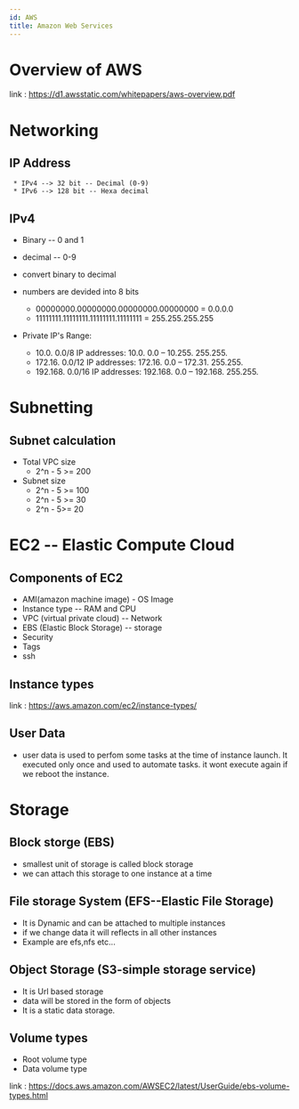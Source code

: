 ```yaml
---
id: AWS
title: Amazon Web Services
---
```


# Overview of AWS
link : https://d1.awsstatic.com/whitepapers/aws-overview.pdf

# Networking
## IP Address
     * IPv4 --> 32 bit -- Decimal (0-9)
     * IPv6 --> 128 bit -- Hexa decimal

## IPv4
* Binary -- 0 and 1
* decimal -- 0-9
* convert binary to decimal
* numbers are devided into 8 bits
    * 00000000.00000000.00000000.00000000 = 0.0.0.0
    * 11111111.11111111.11111111.11111111 = 255.255.255.255

* Private IP's Range:
    * 10.0. 0.0/8 IP addresses: 10.0. 0.0 – 10.255. 255.255.
    * 172.16. 0.0/12 IP addresses: 172.16. 0.0 – 172.31. 255.255.
    * 192.168. 0.0/16 IP addresses: 192.168. 0.0 – 192.168. 255.255.    

# Subnetting
## Subnet calculation
* Total VPC size
    * 2^n - 5 >= 200
* Subnet size
    * 2^n - 5 >= 100 
    * 2^n - 5 >= 30
    * 2^n - 5>= 20

# EC2 -- Elastic Compute Cloud
## Components of EC2
* AMI(amazon machine image) - OS Image 
* Instance type -- RAM and CPU
* VPC (virtual private cloud) -- Network
* EBS (Elastic Block Storage) -- storage
* Security
* Tags
* ssh

## Instance types
link : https://aws.amazon.com/ec2/instance-types/

## User Data
* user data is used to perfom some tasks at the time of instance launch. It executed only once and used to automate tasks. it wont execute again if we reboot the instance.

# Storage
## Block storge (EBS)
* smallest unit of storage is called block storage 
* we can attach this storage to one instance at a time

## File storage System (EFS--Elastic File Storage)
* It is Dynamic and can be attached to multiple instances
* if we change data it will reflects in all other instances
* Example are efs,nfs etc...

## Object Storage (S3-simple storage service)
* It is Url based storage 
* data will be stored in the form of objects
* It is a static data storage.

## Volume types
* Root volume type
* Data volume type

link : https://docs.aws.amazon.com/AWSEC2/latest/UserGuide/ebs-volume-types.html
